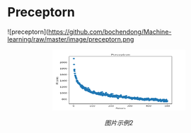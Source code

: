 # Preceptorn

![preceptorn](https://github.com/bochendong/Machine-learning/raw/master/image/preceptorn.png

<p align="center">
	<img src="https://github.com/bochendong/Machine-learning/raw/master/preceptorn/image/PO.png"
       alt="Sample"  width="300" height="140">
	<p align="center">
		<em>图片示例2</em>
	</p>
</p>

